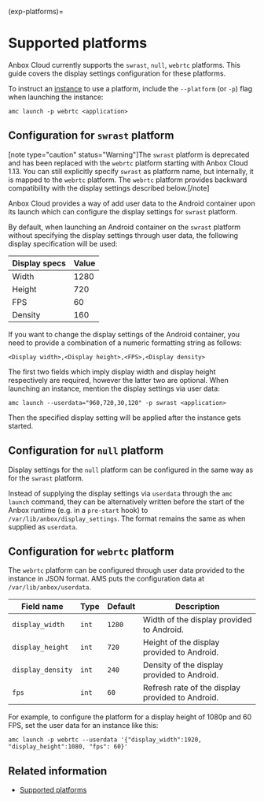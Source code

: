 (exp-platforms)=
# Supported platforms

Anbox Cloud currently supports the `swrast`, `null`, `webrtc` platforms. This guide covers the display settings configuration for these platforms.

To instruct an [instance](https://discourse.ubuntu.com/t/26204#instance) to use a platform, include the `--platform` (or `-p`) flag when launching the instance:

    amc launch -p webrtc <application>

## Configuration for `swrast` platform

[note type="caution" status="Warning"]The `swrast` platform is deprecated and has been replaced with the `webrtc` platform starting with Anbox Cloud 1.13. You can still explicitly specify `swrast` as platform name, but internally, it is mapped to the `webrtc` platform. The `webrtc` platform provides backward compatibility with the display settings described below.[/note]

Anbox Cloud provides a way of add user data to the Android container upon its launch which can configure the display settings for `swrast` platform.

By default, when launching an Android container on the `swrast` platform without specifying the display settings through user data, the following display specification will be used:

Display specs   | Value
----------------|-------
Width           | 1280
Height          | 720
FPS             | 60
Density         | 160

If you want to change the display settings of the Android container, you need to provide a combination of a numeric formatting string as follows:

    <Display width>,<Display height>,<FPS>,<Display density>

The first two fields which imply display width and display height respectively are required, however the latter two are optional. When launching an instance, mention the display settings via user data:

    amc launch --userdata="960,720,30,120" -p swrast <application>

Then the specified display setting will be applied after the instance gets started.

## Configuration for `null` platform

Display settings for the `null` platform can be configured in the same way as for the `swrast` platform.

Instead of supplying the display settings via `userdata` through the `amc launch` command, they can be alternatively written before the start of the Anbox runtime (e.g. in a `pre-start` hook) to `/var/lib/anbox/display_settings`. The format remains the same as when supplied as `userdata`.

## Configuration for `webrtc` platform

The `webrtc` platform can be configured through user data provided to the instance in JSON format. AMS puts the configuration data at `/var/lib/anbox/userdata`.

Field name | Type | Default | Description
-----------|------|---------|------------
`display_width` | `int` | `1280` | Width of the display provided to Android.
`display_height` | `int` | `720` | Height of the display provided to Android.
`display_density` | `int` | `240` | Density of the display provided to Android.
`fps` | `int` | `60` | Refresh rate of the display provided to Android.

For example, to configure the platform for a display height of 1080p and 60 FPS, set the user data for an instance like this:

    amc launch -p webrtc --userdata '{"display_width":1920, "display_height":1080, "fps": 60}'

## Related information

* [Supported platforms](https://discourse.ubuntu.com/t/37322#supported-platforms-3)
